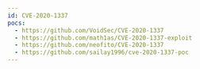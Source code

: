 ```yaml
---
id: CVE-2020-1337
pocs:
  - https://github.com/VoidSec/CVE-2020-1337
  - https://github.com/math1as/CVE-2020-1337-exploit
  - https://github.com/neofito/CVE-2020-1337
  - https://github.com/sailay1996/cve-2020-1337-poc
---
```

